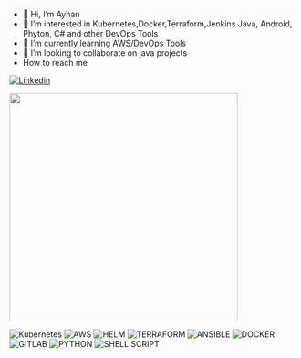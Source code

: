 - 👋 Hi, I’m Ayhan
- 👀 I’m interested in Kubernetes,Docker,Terraform,Jenkins Java, Android, Phyton, C# and other DevOps Tools
- 🌱 I’m currently learning AWS/DevOps Tools
- 💞️ I’m looking to collaborate on java projects
-  How to reach me   

<!---
abbabe/abbabe is a ✨ special ✨ repository because its `README.md` (this file) appears on your GitHub profile.
You can click the Preview link to take a look at your changes.
--->

[![Linkedin](https://img.shields.io/badge/LinkedIn-0077B5?style=for-the-badge&logo=linkedin&logoColor=white)](https://www.linkedin.com/in/abbabe)



<img src="https://github-readme-stats.vercel.app/api?username=abbabe&show_icons=true&theme=ADD_THEME_HERE" width="400">

![Kubernetes](https://img.shields.io/badge/kubernetes-326ce5.svg?&style=for-the-badge&logo=kubernetes&logoColor=white) ![AWS](https://img.shields.io/badge/Amazon_AWS-FF9900?style=for-the-badge&logo=amazonaws&logoColor=white) ![HELM](https://img.shields.io/badge/Helm-0F1689?style=for-the-badge&logo=Helm&labelColor=0F1689) ![TERRAFORM](https://img.shields.io/badge/Terraform-7B42BC?style=for-the-badge&logo=terraform&logoColor=white) ![ANSIBLE](https://img.shields.io/badge/Ansible-000000?style=for-the-badge&logo=ansible&logoColor=white) ![DOCKER](https://img.shields.io/badge/Docker-2CA5E0?style=for-the-badge&logo=docker&logoColor=white) ![GITLAB](https://img.shields.io/badge/GitLab-330F63?style=for-the-badge&logo=gitlab&logoColor=white) ![PYTHON](https://img.shields.io/badge/Python-FFD43B?style=for-the-badge&logo=python&logoColor=blue) ![SHELL SCRIPT](https://img.shields.io/badge/Shell_Script-121011?style=for-the-badge&logo=gnu-bash&logoColor=white)
